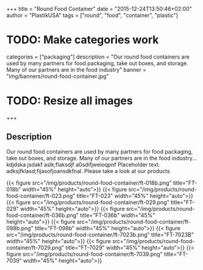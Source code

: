+++
title = "Round Food Container"
date = "2015-12-24T13:50:46+02:00"
author = "PlastikUSA"
tags = ["round", "food", "container", "plastic"]
# TODO: Make categories work 
categories = ["packaging"]
description = "Our round food containers are used by many partners for food packaging, take out boxes, and storage. Many of our partners are in the food industry"
banner = "img/banners/round-food-container.jpg"
# TODO: Resize all images 
+++

## Description
Our round food containers are used by many partners for food packaging, take out boxes, and storage. Many of our partners are in the food industry... kdjdska jsdakf aslk;flaksdjf a0sdifjweioqpnf Placeholder text. adksjfklasd;fijasofjoansdkfnal. Please take a look at our products

{{< figure src="/img/products/round-food-container/ft-018b.png" title="FT-018b" width="45%" height="auto">}} 
{{< figure src="/img/products/round-food-container/ft-023.png" title="FT-023" width="45%" height="auto">}} 
{{< figure src="/img/products/round-food-container/ft-029.png" title="FT-029" width="45%" height="auto">}} 
{{< figure src="/img/products/round-food-container/ft-036b.png" title="FT-036b" width="45%" height="auto">}} 
{{< figure src="/img/products/round-food-container/ft-098b.png" title="FT-098b" width="45%" height="auto">}} 
{{< figure src="/img/products/round-food-container/ft-7023b.png" title="FT-7023B" width="45%" height="auto">}} 
{{< figure src="/img/products/round-food-container/ft-7029.png" title="FT-7029" width="45%" height="auto">}} 
{{< figure src="/img/products/round-food-container/ft-7039.png" title="FT-7039" width="45%" height="auto">}} 

